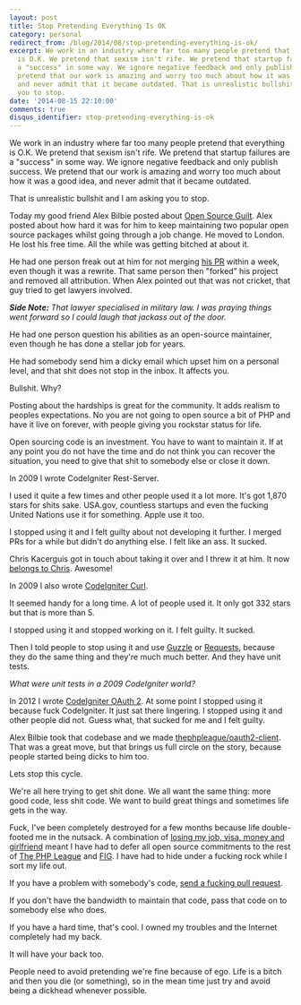 ```yaml
---
layout: post
title: Stop Pretending Everything Is OK
category: personal
redirect_from: /blog/2014/08/stop-pretending-everything-is-ok/
excerpt: We work in an industry where far too many people pretend that everything
  is O.K. We pretend that sexism isn't rife. We pretend that startup failures are
  a "success" in some way. We ignore negative feedback and only publish success. We
  pretend that our work is amazing and worry too much about how it was a good idea,
  and never admit that it became outdated. That is unrealistic bullshit and I am asking
  you to stop.
date: '2014-08-15 22:10:00'
comments: true
disqus_identifier: stop-pretending-everything-is-ok
---
```


We work in an industry where far too many people pretend that everything is O.K. We pretend that sexism isn't rife. We pretend that startup failures are a "success" in some way. We ignore negative feedback and only publish success. We pretend that our work is amazing and worry too much about how it was a good idea, and never admit that it became outdated.

That is unrealistic bullshit and I am asking you to stop.

Today my good friend Alex Bilbie posted about [Open Source Guilt](http://alexbilbie.com/2014/08/open-source-guilt/). Alex posted about how hard it was for him to keep maintaining two popular open source packages whilst going through a job change. He moved to London. He lost his free time. All the while was getting bitched at about it.

He had one person freak out at him for not merging [his PR](https://github.com/thephpleague/oauth2-client/pull/88) within a week, even though it was a rewrite. That same person then "forked" his project and removed all attribution. When Alex pointed out that was not cricket, that guy tried to get lawyers involved. 

_**Side Note:** That lawyer specialised in military law. I was praying things went forward so I could laugh that jackass out of the door._

He had one person question his abilities as an open-source maintainer, even though he has done a stellar job for years.

He had somebody send him a dicky email which upset him on a personal level, and that shit does not stop in the inbox. It affects you.

Bullshit. Why?

Posting about the hardships is great for the community. It adds realism to peoples expectations. No you are not going to open source a bit of PHP and have it live on forever, with people giving you rockstar status for life.

Open sourcing code is an investment. You have to want to maintain it. If at any point you do not have the time and do not think you can recover the situation, you need to give that shit to somebody else or close it down.

In 2009 I wrote CodeIgniter Rest-Server.

I used it quite a few times and other people used it a lot more. It's got 1,870 stars for shits sake. USA.gov, countless startups and even the fucking United Nations use it for something. Apple use it too.

I stopped using it and I felt guilty about not developing it further. I merged PRs for a while but didn't do anything else. I felt like an ass. It sucked. 

Chris Kacerguis got in touch about taking it over and I threw it at him. It now [belongs to Chris](https://github.com/chriskacerguis/codeigniter-restserver). Awesome!

In 2009 I also wrote [CodeIgniter Curl](https://github.com/philsturgeon/codeigniter-curl). 

It seemed handy for a long time. A lot of people used it. It only got 332 stars but that is more than 5. 

I stopped using it and stopped working on it. I felt guilty. It sucked. 

Then I told people to stop using it and use [Guzzle](http://guzzlephp.org/) or [Requests](http://requests.ryanmccue.info/), because they do the same thing and they're much much better. And they have unit tests.

_What were unit tests in a 2009 CodeIgniter world?_

In 2012 I wrote [CodeIgniter OAuth 2](https://github.com/philsturgeon/codeigniter-oauth2). At some point I stopped using it because fuck CodeIgniter. It just sat there lingering. I stopped using it and other people did not. Guess what, that sucked for me and I felt guilty.

Alex Bilbie took that codebase and we made [thephpleague/oauth2-client](https://github.com/thephpleague/oauth2-client). That was a great move, but that brings us full circle on the story, because people started being dicks to him too.

Lets stop this cycle.

We're all here trying to get shit done. We all want the same thing: more good code, less shit code. We want to build great things and sometimes life gets in the way.

Fuck, I've been completely destroyed for a few months because life double-footed me in the nutsack. A combination of [losing my job, visa, money and girlfriend](/blog/2014/08/i-was-an-extraordinary-alien-for-a-week) meant I have had to defer all open source commitments to the rest of [The PHP League](http://thephpleague.com/) and [FIG](http://www.php-fig.org/). I have had to hide under a fucking rock while I sort my life out.

If you have a problem with somebody's code, [send a fucking pull request](https://spaz.spreadshirt.com/pull-request-or-stfu-black-A6928817). 

If you don't have the bandwidth to maintain that code, pass that code on to somebody else who does.

If you have a hard time, that's cool. I owned my troubles and the Internet completely had my back. 

It will have your back too.

People need to avoid pretending we're fine because of ego. Life is a bitch and then you die (or something), so in the mean time just try and avoid being a dickhead whenever possible.
